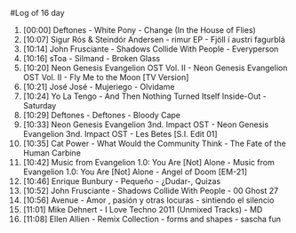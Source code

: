 #Log of 16 day

1. [00:00] Deftones - White Pony - Change (In the House of Flies)
1. [10:07] Sigur Rós & Steindór Andersen - rimur EP - Fjöll í austri fagurblá
1. [10:14] John Frusciante - Shadows Collide With People - Everyperson
1. [10:16] sToa - Silmand - Broken Glass
1. [10:20] Neon Genesis Evangelion OST Vol. II - Neon Genesis Evangelion OST Vol. II - Fly Me to the Moon [TV Version]
1. [10:21] José José - Mujeriego - Olvidame
1. [10:24] Yo La Tengo - And Then Nothing Turned Itself Inside-Out - Saturday
1. [10:29] Deftones - Deftones - Bloody Cape
1. [10:33] Neon Genesis Evangelion 3nd. Impact OST - Neon Genesis Evangelion 3nd. Impact OST - Les Betes [S.I. Edit 01]
1. [10:35] Cat Power - What Would the Community Think - The Fate of the Human Carbine
1. [10:42] Music from Evangelion 1.0: You Are [Not] Alone - Music from Evangelion 1.0: You Are [Not] Alone - Angel of Doom [EM-21]
1. [10:46] Enrique Bunbury - Pequeño - ¿Dudar-, Quizas
1. [10:52] John Frusciante - Shadows Collide With People - 00 Ghost 27
1. [10:56] Avenue - Amor , pasión y otras locuras - sintiendo el silencio
1. [11:01] Mike Dehnert - I Love Techno 2011 (Unmixed Tracks) - MD
1. [11:08] Ellen Allien - Remix Collection - forms and shapes - sascha fun
